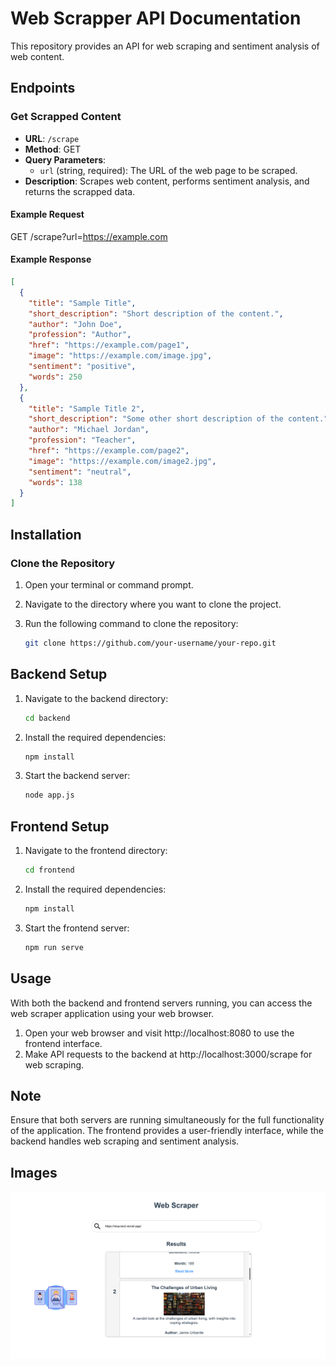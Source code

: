 # Web Scrapper API Documentation

This repository provides an API for web scraping and sentiment analysis of web content.

## Endpoints

### Get Scrapped Content

- **URL**: `/scrape`
- **Method**: GET
- **Query Parameters**:
  - `url` (string, required): The URL of the web page to be scraped.
- **Description**: Scrapes web content, performs sentiment analysis, and returns the scrapped data.

#### Example Request

GET /scrape?url=https://example.com

#### Example Response

```json
[
  {
    "title": "Sample Title",
    "short_description": "Short description of the content.",
    "author": "John Doe",
    "profession": "Author",
    "href": "https://example.com/page1",
    "image": "https://example.com/image.jpg",
    "sentiment": "positive",
    "words": 250
  },
  {
    "title": "Sample Title 2",
    "short_description": "Some other short description of the content.",
    "author": "Michael Jordan",
    "profession": "Teacher",
    "href": "https://example.com/page2",
    "image": "https://example.com/image2.jpg",
    "sentiment": "neutral",
    "words": 138
  }
]
```

## Installation

### Clone the Repository

1. Open your terminal or command prompt.

2. Navigate to the directory where you want to clone the project.

3. Run the following command to clone the repository:

   ```bash
   git clone https://github.com/your-username/your-repo.git
   ```

## Backend Setup

1. Navigate to the backend directory:

   ```bash
   cd backend
   ```
   
2. Install the required dependencies:

   ```bash
   npm install
   ```

3. Start the backend server:

   ```bash
   node app.js
   ```

## Frontend Setup

1. Navigate to the frontend directory:

   ```bash
   cd frontend
   ```

2. Install the required dependencies:

   ```bash
   npm install
   ```

3. Start the frontend server:

   ```bash
   npm run serve
   ```

## Usage

With both the backend and frontend servers running, you can access the web scraper application using your web browser.

1. Open your web browser and visit http://localhost:8080 to use the frontend interface.
2. Make API requests to the backend at http://localhost:3000/scrape for web scraping.

## Note

Ensure that both servers are running simultaneously for the full functionality of the application. The frontend provides a user-friendly interface, while the backend handles web scraping and sentiment analysis.

## Images 

![Scraper screen](assets/scraper-ui.png)

